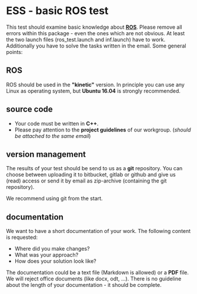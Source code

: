 # ESS - basic ROS test

This test should examine basic knowledge about **[ROS](http://www.ros.org)**. Please remove all errors within this package - even the ones which are not obvious. At least the two launch files (ros_test.launch and inf.launch) have to work. Additionally you have to solve the tasks written in the email. Some general points:

## ROS

ROS should be used in the **"kinetic"** version. In principle you can use any Linux as operating system, but **Ubuntu 16.04** is strongly recommended.

## source code

* Your code must be written in **C++**.
* Please pay attention to the **project guidelines** of our workgroup. (*should be attached to the same email*)

## version management

The results of your test should be send to us as a **git** repository. You can choose between uploading it to bitbucket, gitlab or github and give us (read) access or send it by email as zip-archive (containing the git repository).

We recommend using git from the start.

## documentation

We want to have a short documentation of your work. The following content is requested:

* Where did you make changes?
* What was your approach?
* How does your solution look like?

The documentation could be a text file (Markdown is allowed) or a **PDF** file. We will reject office documents (like docx, odt, ...). There is no guideline about the length of your documentation - it should be complete.